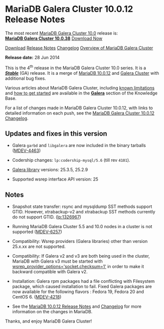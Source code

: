 # MariaDB Galera Cluster 10.0.12 Release Notes

The most recent [MariaDB Galera Cluster 10.0](/kb/en/galera/) release is:<br>
<span class="cstm-style lead"><strong>[MariaDB Galera Cluster 10.0.38](/replication/galera-cluster/mariadb-galera-cluster-releases/mariadb-galera-100-release-notes/mariadb-galera-cluster-10038-release-notes/)</strong> [Download<span>&nbsp;</span>Now](https://downloads.mariadb.org/mariadb-galera/10.0)</span>

[Download](http://downloads.mariadb.org/mariadb-galera/10.0.12)
[Release Notes](/replication/galera-cluster/mariadb-galera-cluster-releases/mariadb-galera-100-release-notes/mariadb-galera-cluster-10012-release-notes/)
[Changelog](/replication/galera-cluster/mariadb-galera-cluster-releases/mariadb-galera-100-changelogs/mariadb-galera-cluster-10012-changelog/)
[Overview of MariaDB Galera Cluster](/replication/galera-cluster/what-is-mariadb-galera-cluster/)

<strong>Release date:</strong> 28 Jun 2014

This is the 4<sup>th</sup> release in the MariaDB Galera Cluster 10.0 series. It is a
<strong><em>[Stable](/kb/en/release-criteria/)</em></strong> (GA) release.  It is a merge of [MariaDB 10.0.12](/kb/en/mariadb-10012-release-notes/)
and [Galera Cluster](http://codership.com/content/using-galera-cluster) with
additional bug fixes.

Various articles about MariaDB Galera Cluster, including
[known limitations](/replication/galera-cluster/mariadb-galera-cluster-known-limitations/) and
[how to get started](/replication/galera-cluster/getting-started-with-mariadb-galera-cluster/) are
available in the <strong>[Galera](/kb/en/galera/)</strong> section of the Knowledge Base.

For a list of changes made in MariaDB Galera Cluster 10.0.12, with links to
detailed information on each push, see the
[MariaDB Galera Cluster 10.0.12 Changelog](/replication/galera-cluster/mariadb-galera-cluster-releases/mariadb-galera-100-changelogs/mariadb-galera-cluster-10012-changelog/).

## Updates and fixes in this version

- Galera `garbd` and `libgalera` are now included in the binary tarballs
  ([MDEV-4463](https://jira.mariadb.org/browse/MDEV-4463))

- Codership changes: `lp:codership-mysql/5.6` (till rev `4101`).

- [Galera library](http://codership.com/content/using-galera-cluster)
  versions: 25.3.5, 25.2.9

- Supported wsrep interface API version: 25

## Notes

- Snapshot state transfer: rsync and mysqldump SST methods support GTID. However, xtrabackup-v2
  and xtrabackup SST methods currently do not support GTID.
  ([lp:1326967](https://bugs.launchpad.net/percona-xtrabackup/+bug/1326967))

- Running MariaDB Galera Cluster 5.5 and 10.0 nodes in a cluster is not
  supported ([MDEV-6257](https://jira.mariadb.org/browse/MDEV-6257))

- Compatibility: Wsrep providers (Galera libraries) other than version 25.x.xx
  are not supported.

- Compatibility: If Galera v2 and v3 are both being used in the cluster, MariaDB with
  Galera v3 must be started with
[wsrep_provider_options='socket.checksum=1'](/kb/en/wsrep_provider_options/#socketchecksum)
  in order to make it backward compatible with Galera v2.

- Installation: Galera rpm packages had a file conflicting with Filesystem package, which caused installation to fail. Fixed Galera packages are now available for the following flavors : Fedora 19, Fedora 20 and CentOS 6. ([MDEV-4218](https://jira.mariadb.org/browse/MDEV-4218))

- See the [MariaDB 10.0.12 Release Notes](/kb/en/mariadb-10012-release-notes/) and
  [Changelog](/kb/en/mariadb-10012-changelog/) for more information on the changes in
  MariaDB.

Thanks, and enjoy MariaDB Galera Cluster!